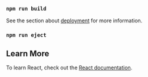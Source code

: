 




### `npm run build`

See the section about [deployment](https://facebook.github.io/create-react-app/docs/deployment) for more information.

### `npm run eject`


## Learn More

To learn React, check out the [React documentation](https://reactjs.org/).
